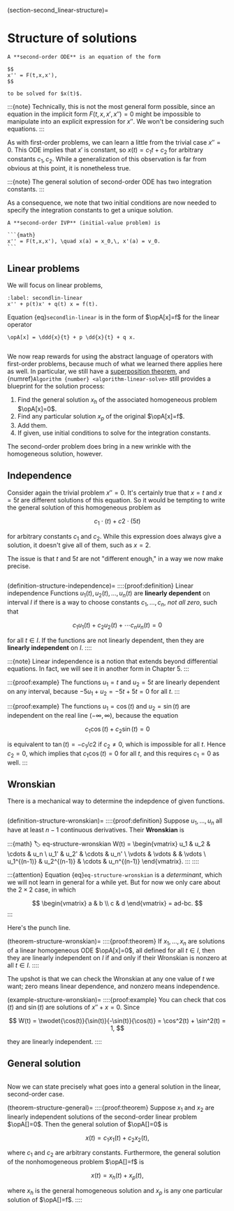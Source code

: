(section-second_linear-structure)=
# Structure of solutions

````{proof:definition} Second-order ODE
A **second-order ODE** is an equation of the form

$$
x'' = F(t,x,x'),
$$

to be solved for $x(t)$.
````

:::{note}
Technically, this is not the most general form possible, since an equation in the implicit form $F(t,x,x',x'')=0$ might be impossible to manipulate into an explicit expression for $x''$. We won't be considering such equations.
:::

As with first-order problems, we can learn a little from the trivial case $x''=0$. This ODE implies that $x'$ is constant, so $x(t)=c_1 t + c_2$ for arbitrary constants $c_1,c_2$. While a generalization of this observation is far from obvious at this point, it is nonetheless true.

:::{note}
The general solution of second-order ODE has two integration constants.
:::

As a consequence, we note that two initial conditions are now needed to specify the integration constants to get a unique solution.

````{proof:definition} Second-order IVP
A **second-order IVP** (initial-value problem) is

```{math}
x'' = F(t,x,x'), \quad x(a) = x_0,\, x'(a) = v_0.
```
````

## Linear problems

We will focus on linear problems,

```{math}
:label: secondlin-linear
x'' + p(t)x' + q(t) x = f(t).
```

Equation {eq}`secondlin-linear` is in the form of $\opA[x]=f$ for the linear operator

```{math}
\opA[x] = \ddd{x}{t} + p \dd{x}{t} + q x.
```

```{index} superposition, general solution, homogeneous equation
```

We now reap rewards for using the abstract language of operators with first-order problems, because much of what we learned there applies here as well. In particular, we still have a [superposition theorem](theorem-linear-super), and  {numref}`Algorithm {number} <algorithm-linear-solve>` still provides a blueprint for the solution process:

1. Find the general solution $x_h$ of the associated homogeneous problem $\opA[x]=0$.
2. Find any particular solution $x_p$ of the original $\opA[x]=f$.
3. Add them.
4. If given, use initial conditions to solve for the integration constants.

The second-order problem does bring in a new wrinkle with the homogeneous solution, however. 

## Independence

Consider again the trivial problem $x''=0$. It's certainly true that $x=t$ and $x=5t$ are different solutions of this equation. So it would be tempting to write the general solution of this homogeneous problem as 

$$
c_1\cdot (t) + c2\cdot (5t)
$$

for arbitrary constants $c_1$ and $c_2$. While this expression does always give a solution, it doesn't give all of them, such as $x=2$. 

The issue is that $t$ and $5t$ are not "different enough," in a way we now make precise. 

```{index} ! linear independence
```

(definition-structure-independence)=
::::{proof:definition} Linear independence
Functions $u_1(t),u_2(t),\ldots,u_n(t)$ are **linearly dependent** on interval $I$ if there is a way to choose constants $c_1,\ldots,c_n$, *not all zero*, such that

$$
c_1u_1(t) + c_2u_2(t) + \cdots c_n u_n(t) = 0
$$

for all $t \in I$. If the functions are not linearly dependent, then they are **linearly independent** on $I$.
::::

:::{note} 
Linear independence is a notion that extends beyond differential equations. In fact, we will see it in another form in Chapter 5.
:::

:::{proof:example}
The functions $u_1=t$ and $u_2=5t$ are linearly dependent on any interval, because $-5u_1 + u_2 = -5t+5t=0$ for all $t$.
:::

:::{proof:example}
The functions $u_1=\cos(t)$ and $u_2=\sin(t)$ are independent on the real line $(-\infty,\infty)$, because the equation

$$
c_1\cos(t) + c_2\sin(t) = 0
$$

is equivalent to $\tan(t)=-c_1/c2$ if $c_2\neq 0$, which is impossible for all $t$. Hence $c_2=0$, which implies that $c_1 \cos(t)=0$ for all $t$, and this requires $c_1=0$ as well.
:::

## Wronskian

There is a mechanical way to determine the indepdence of given functions.

```{index} ! Wronskian; of $n$ scalar functions
```

(definition-structure-wronskian)=
::::{proof:definition} 
Suppose $u_1,\ldots,u_n$ all have at least $n-1$ continuous derivatives. Their **Wronskian** is 

:::{math}
:label: eq-structure-wronskian
W(t) = \begin{vmatrix} 
u_1 & u_2 & \cdots & u_n \\ 
u_1' & u_2' & \cdots & u_n' \\ 
\vdots & \vdots &  & \vdots  \\ 
u_1^{(n-1)} & u_2^{(n-1)} & \cdots & u_n^{(n-1)}
\end{vmatrix}.
:::
::::

:::{attention}
Equation {eq}`eq-structure-wronskian` is a *determinant*, which we will not learn in general for a while yet. But for now we only care about the $2\times 2$ case, in which 

$$
\begin{vmatrix} a & b \\ c & d \end{vmatrix} = ad-bc.
$$
:::

Here's the punch line.

(theorem-structure-wronskian)=
::::{proof:theorem} 
If $x_1,\ldots,x_n$ are solutions of a linear homogeneous ODE $\opA[x]=0$, all defined for all $t\in I$, then they are linearly independent on $I$ if and only if their Wronskian is nonzero at all $t\in I$.
::::

The upshot is that we can check the Wronskian at any one value of $t$ we want; zero means linear dependence, and nonzero means independence.

(example-structure-wronskian)=
::::{proof:example} 
You can check that $\cos(t)$ and $\sin(t)$ are solutions of $x''+x=0$. Since

$$
W(t) = \twodet{\cos(t)}{\sin(t)}{-\sin(t)}{\cos(t)} = \cos^2(t) + \sin^2(t) = 1,
$$

they are linearly independent.
::::

## General solution

```{index} general solution
```

Now we can state precisely what goes into a general solution in the linear, second-order case.

(theorem-structure-general)=
::::{proof:theorem} 
Suppose $x_1$ and $x_2$ are linearly independent solutions of the second-order linear problem $\opA[]=0$. Then the general solution of $\opA[]=0$ is  

$$
x(t) = c_1 x_1(t) + c_2 x_2(t),
$$

where $c_1$ and $c_2$ are arbitrary constants. Furthermore, the general solution of the nonhomogeneous problem $\opA[]=f$ is

$$
x(t) = x_h(t) + x_p(t),
$$

where $x_h$ is the general homogeneous solution and $x_p$ is any one particular solution of $\opA[]=f$.
::::

